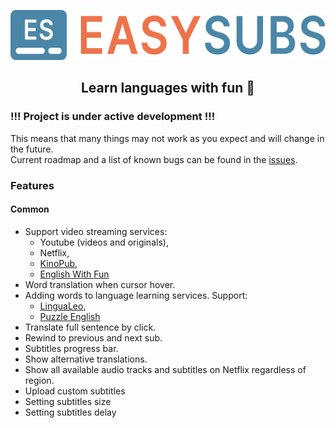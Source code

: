 <p align="center">
  <img height="80" src="./logo.png">
</p>
<p align="center">
  <h2 align="center">Learn languages with fun 🎉</h2>
</p>

### !!! Project is under active development !!!

This means that many things may not work as you expect and will change in the future.  
Current roadmap and a list of known bugs can be found in the [issues](https://github.com/Nitrino/easysubs/issues).

### Features

#### Common

- Support video streaming services:
  - Youtube (videos and originals),
  - Netflix,
  - [KinoPub](https://kino.pub),
  - [English With Fun](https://english-with-fun.com)
- Word translation when cursor hover.
- Adding words to language learning services.
Support:
  - [LinguaLeo](https://lingualeo.com),
  - [Puzzle English](https://puzzle-english.com)
- Translate full sentence by click.
- Rewind to previous and next sub.
- Subtitles progress bar.
- Show alternative translations.
- Show all available audio tracks and subtitles on Netflix regardless of region.
- Upload custom subtitles
- Setting subtitles size
- Setting subtitles delay
